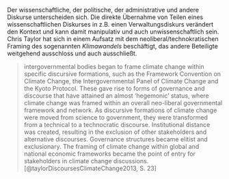 Der wissenschaftliche, der politische, der administrative und andere Diskurse unterscheiden sich. Die direkte Übernahme von Teilen eines wissenschaftlichen Diskurses in z.B. einen Verwaltungsdiskurs verändert den Kontext und kann damit manipulativ und auch unwissenschaftlich sein. Chris Taylor hat sich in einem Aufsatz mit dem neoliberal/technokratischen Framing des sogenannten *Klimawandels* beschäftigt, das andere Beteiligte weitgehend ausschloss und auch ausschließt. 

> intergovernmental bodies began to frame climate change within specific discursive formations, such as the Framework Convention on Climate Change, the Intergovernmental Panel of Climate Change and the Kyoto Protocol. These gave rise to forms of governance and discourse that have attained an almost ‘hegemonic’ status, where climate change was framed within an overall neo-liberal governmental framework and network. As discursive formations of climate change were moved from science to government, they were transformed from a technical to a technocratic discourse. Institutional distance was created, resulting in the exclusion of other stakeholders and alternative discourses. Governance structures became elitist and exclusionary. The framing of climate change within global and national economic frameworks became the point of entry for stakeholders in climate change discussions. [@taylorDiscoursesClimateChange2013, S. 23]
